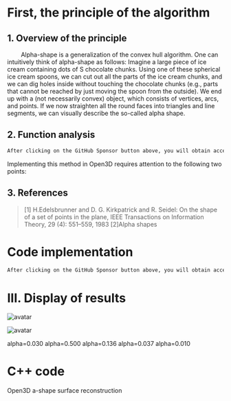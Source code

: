 #  First, the principle of the algorithm 

##   1. Overview of the principle 

    Alpha-shape is a generalization of the convex hull algorithm. One can intuitively think of alpha-shape as follows: Imagine a large piece of ice cream containing dots of S chocolate chunks. Using one of these spherical ice cream spoons, we can cut out all the parts of the ice cream chunks, and we can dig holes inside without touching the chocolate chunks (e.g., parts that cannot be reached by just moving the spoon from the outside). We end up with a (not necessarily convex) object, which consists of vertices, arcs, and points. If we now straighten all the round faces into triangles and line segments, we can visually describe the so-called alpha shape. 

##   2. Function analysis 

  ```python  
After clicking on the GitHub Sponsor button above, you will obtain access permissions to my private code repository ( https://github.com/slowlon/my_code_bar ) to view this blog code. By searching the code number of this blog, you can find the code you need, code number is: 202402030957449087
  ```  
 Implementing this method in Open3D requires attention to the following two points: 

##   3. References 

>  [1] H.Edelsbrunner and D. G. Kirkpatrick and R. Seidel: On the shape of a set of points in the plane, IEEE Transactions on Information Theory, 29 (4): 551–559, 1983 [2]Alpha shapes 

#  Code implementation 

  ```python  
After clicking on the GitHub Sponsor button above, you will obtain access permissions to my private code repository ( https://github.com/slowlon/my_code_bar ) to view this blog code. By searching the code number of this blog, you can find the code you need, code number is: 202402030957449087
  ```  
#  III. Display of results 

 ![avatar]( 20210620195317219.png) 

 ![avatar]( 2020120221295659.png) 

 alpha=0.030  alpha=0.500  alpha=0.136  alpha=0.037  alpha=0.010  

#  C++ code 

 Open3D a-shape surface reconstruction 

